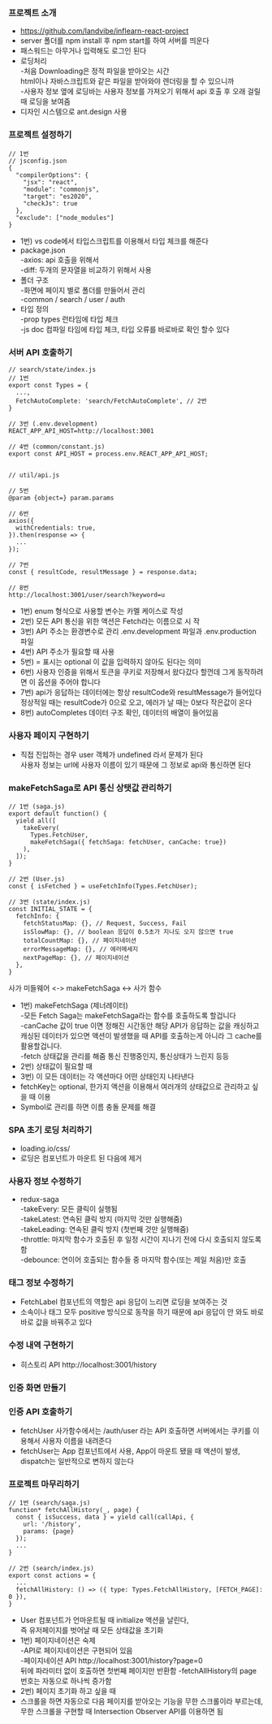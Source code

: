 ### 프로젝트 소개
* https://github.com/landvibe/inflearn-react-project
* server 폴더를 npm install 후 npm start를 하여 서버를 띄운다
* 패스워드는 아무거나 입력해도 로그인 된다
* 로딩처리  
-처음 Downloading은 정적 파일을 받아오는 시간  
html이나 자바스크립트와 같은 파일을 받아와야 렌더링을 할 수 있으니까  
-사용자 정보 옆에 로딩바는 사용자 정보를 가져오기 위해서 api 호출 후 오래 걸릴때 로딩을 보여줌
* 디자인 시스템으로 ant.design 사용

### 프로젝트 설정하기
```
// 1번
// jsconfig.json
{
  "compilerOptions": {
    "jsx": "react",
    "module": "commonjs",
    "target": "es2020",
    "checkJs": true
  },
  "exclude": ["node_modules"]
}
```
* 1번) vs code에서 타입스크립트를 이용해서  타입 체크를 해준다
* package.json  
-axios: api 호출을 위해서    
-diff: 두개의 문자열을 비교하기 위해서 사용
* 폴더 구조  
-화면에 페이지 별로 폴더를 만들어서 관리  
-common / search / user / auth
* 타입 정의  
-prop types 런타임에 타입 체크  
-js doc 컴파일 타임에 타입 체크, 타입 오류를 바로바로 확인 할수 있다

### 서버 API 호출하기
```
// search/state/index.js
// 1번
export const Types = {
  ...,
  FetchAutoComplete: 'search/FetchAutoComplete', // 2번
}

// 3번 (.env.development)
REACT_APP_API_HOST=http://localhost:3001

// 4번 (common/constant.js)
export const API_HOST = process.env.REACT_APP_API_HOST;


// util/api.js

// 5번
@param {object=} param.params

// 6번
axios({
  withCredentials: true,
}).then(response => {
  ...
});

// 7번
const { resultCode, resultMessage } = response.data;

// 8번
http://localhost:3001/user/search?keyword=u
```
* 1번) enum 형식으로 사용할 변수는 카멜 케이스로 작성
* 2번) 모든 API 통신을 위한 액션은 Fetch라는 이름으로 시 작
* 3번) API 주소는 환경변수로 관리 .env.development 파일과 .env.production 파일
* 4번) API 주소가 필요할 때 사용
* 5번) = 표시는 optional 이 값을 입력하지 않아도 된다는 의미
* 6번) 사용자 인증을 위해서 토큰을 쿠키로 저장해서 왔다갔다 할껀데 그게 동작하려면 이 옵션을 주어야 합니다
* 7번) api가 응답하는 데이터에는 항상 resultCode와 resultMessage가 들어있다  
정상적일 때는 resultCode가 0으로 오고, 에러가 날 때는 0보다 작은값이 온다
* 8번) autoCompletes 데이터 구조 확인, 데이터의 배열이 들어있음

### 사용자 페이지 구현하기
* 직접 진입하는 경우 user 객체가 undefined 라서 문제가 된다  
사용자 정보는 url에 사용자 이름이 있기 때문에 그 정보로 api와 통신하면 된다

### makeFetchSaga로 API 통신 상탯값 관리하기
```
// 1번 (saga.js) 
export default function() {
  yield all([
    takeEvery(
      Types.FetchUser, 
      makeFetchSaga({ fetchSaga: fetchUser, canCache: true})
    ),
  ]);
}

// 2번 (User.js)
const { isFetched } = useFetchInfo(Types.FetchUser);

// 3번 (state/index.js)
const INITIAL_STATE = {
  fetchInfo: {
    fetchStatusMap: {}, // Request, Success, Fail
    isSlowMap: {}, // boolean 응답이 0.5초가 지나도 오지 않으면 true
    totalCountMap: {}, // 페이지네이션
    errorMessageMap: {}, // 에러메세지 
    nextPageMap: {}, // 페이지네이션
  },
}
```
사가 미들웨어 <-> makeFetchSaga <-> 사가 함수
* 1번) makeFetchSaga (제너레이터)  
-모든 Fetch Saga는 makeFetchSaga라는 함수를 호출하도록 할겁니다  
-canCache 값이 true 이면 정해진 시간동안 해당 API가 응답하는 값을 캐싱하고  
캐싱된 데이터가 있으면 액션이 발생했을 때 API를 호출하는게 아니라 그 cache를 활용할겁니다.  
-fetch 상태값을 관리를 해줌 통신 진행중인지, 통신상태가 느린지 등등
* 2번) 상태값이 필요할 때 
* 3번) 이 모든 데이터는 각 액션마다 어떤 상태인지 나타낸다
* fetchKey는 optional, 한가지 액션을 이용해서 여러개의 상태값으로 관리하고 싶을 때 이용
* Symbol로 관리를 하면 이름 충돌 문제를 해결

### SPA 초기 로딩 처리하기
* loading.io/css/
* 로딩은 컴포넌트가 마운트 된 다음에 제거

### 사용자 정보 수정하기
* redux-saga  
-takeEvery: 모든 클릭이 실행됨  
-takeLatest: 연속된 클릭 방지 (마지막 것만 실행해줌)  
-takeLeading: 연속된 클릭 방지 (첫번째 것만 실행해줌)  
-throttle: 마지막 함수가 호출된 후 일정 시간이 지나기 전에 다시 호출되지 않도록 함  
-debounce: 연이어 호출되는 함수들 중 마지막 함수(또는 제일 처음)만 호출

### 태그 정보 수정하기
* FetchLabel 컴포넌트의 역할은 api 응답이 느리면 로딩을 보여주는 것
* 소속이나 태그 모두 positive 방식으로 동작을 하기 때문에 api 응답이 안 와도 바로바로 값을 바꿔주고 있다

### 수정 내역 구현하기
* 히스토리 API http://localhost:3001/history

### 인증 화면 만들기

### 인증 API 호출하기
* fetchUser 사가함수에서는 /auth/user 라는 API 호출하면 서버에서는 쿠키를 이용해서 사용자 이름을 내려준다
* fetchUser는 App 컴포넌트에서 사용, App이 마운트 됐을 때 액션이 발생, dispatch는 일반적으로 변하지 않는다

### 프로젝트 마무리하기
```
// 1번 (search/saga.js)
function* fetchAllHistory(_, page) {
  const { isSuccess, data } = yield call(callApi, {
    url: '/history',
    params: {page}
  });
  ...
}

// 2번 (search/index.js)
export const actions = {
  ...
  fetchAllHistory: () => ({ type: Types.FetchAllHistory, [FETCH_PAGE]: 0 }),
}
```
* User 컴포넌트가 언마운트될 때 initialize 액션을 날린다,   
즉 유저페이지를 벗어날 때 모든 상태값을 초기화
* 1번) 페이지네이션은 숙제  
-API로 페이지네이션은 구현되어 있음  
-페이지네이션 API http://localhost:3001/history?page=0  
뒤에 파라미터 없이 호출하면 첫번째 페이지만 반환함
-fetchAllHistory의 page 번호는 자동으로 하나씩 증가함
* 2번) 페이지 초기화 하고 싶을 때
* 스크롤을 하면 자동으로 다음 페이지를 받아오는 기능을 무한 스크롤이라 부르는데,  
무한 스크롤을 구현할 때 Intersection Observer API를 이용하면 됨
